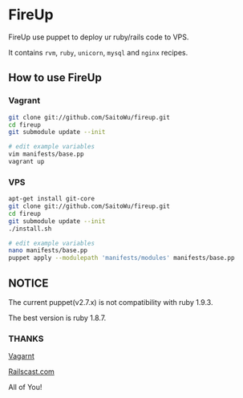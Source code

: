 # FireUp

FireUp use puppet to deploy ur ruby/rails code to VPS.

It contains `rvm`, `ruby`, `unicorn`, `mysql` and `nginx` recipes.

## How to use FireUp

### Vagrant

```bash
git clone git://github.com/SaitoWu/fireup.git
cd fireup
git submodule update --init

# edit example variables
vim manifests/base.pp
vagrant up
```

### VPS

```bash
apt-get install git-core
git clone git://github.com/SaitoWu/fireup.git
cd fireup
git submodule update --init
./install.sh

# edit example variables
nano manifests/base.pp
puppet apply --modulepath 'manifests/modules' manifests/base.pp
```

## NOTICE

The current puppet(v2.7.x) is not compatibility with ruby 1.9.3.

The best version is ruby 1.8.7.

### THANKS

[Vagarnt](http://vagrantup.com/)

[Railscast.com](http://railscasts.com/episodes/293-nginx-unicorn)

All of You!
